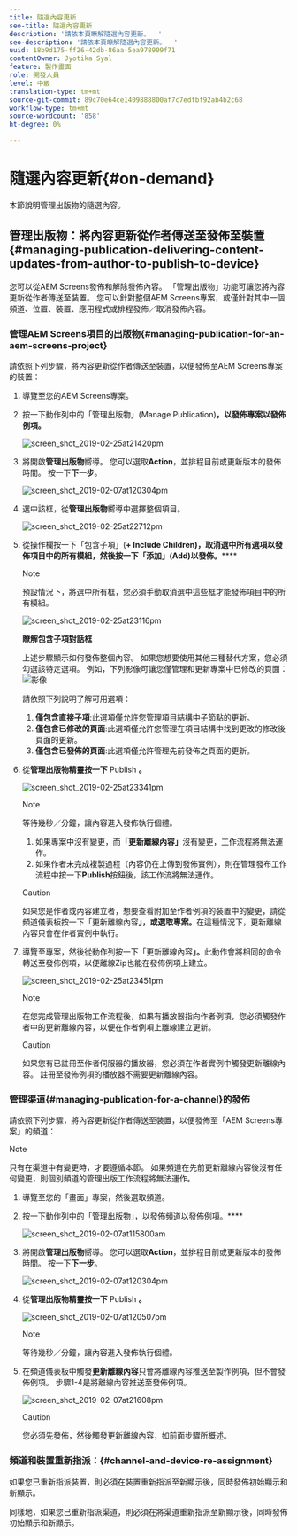 ```yaml
---
title: 隨選內容更新
seo-title: 隨選內容更新
description: '請依本頁瞭解隨選內容更新。  '
seo-description: '請依本頁瞭解隨選內容更新。  '
uuid: 18b9d175-ff26-42db-86aa-5ea978909f71
contentOwner: Jyotika Syal
feature: 製作畫面
role: 開發人員
level: 中級
translation-type: tm+mt
source-git-commit: 89c70e64ce1409888800af7c7edfbf92ab4b2c68
workflow-type: tm+mt
source-wordcount: '858'
ht-degree: 0%

---
```



# 隨選內容更新{#on-demand}

本節說明管理出版物的隨選內容。

## 管理出版物：將內容更新從作者傳送至發佈至裝置{#managing-publication-delivering-content-updates-from-author-to-publish-to-device}

您可以從AEM Screens發佈和解除發佈內容。 「管理出版物」功能可讓您將內容更新從作者傳送至裝置。 您可以針對整個AEM Screens專案，或僅針對其中一個頻道、位置、裝置、應用程式或排程發佈／取消發佈內容。

### 管理AEM Screens項目的出版物{#managing-publication-for-an-aem-screens-project}

請依照下列步驟，將內容更新從作者傳送至裝置，以便發佈至AEM Screens專案的裝置：

1. 導覽至您的AEM Screens專案。
1. 按一下動作列中的「管理出版物」(Manage Publication)**，以發佈專案以發佈例項。**

   ![screen_shot_2019-02-25at21420pm](assets/screen_shot_2019-02-25at21420pm.png)

1. 將開啟&#x200B;**管理出版物**&#x200B;嚮導。 您可以選取&#x200B;**Action**，並排程目前或更新版本的發佈時間。 按一下&#x200B;**下一步**。

   ![screen_shot_2019-02-07at120304pm](assets/screen_shot_2019-02-07at120304pm.png)

1. 選中該框，從&#x200B;**管理出版物**&#x200B;嚮導中選擇整個項目。

   ![screen_shot_2019-02-25at22712pm](assets/screen_shot_2019-02-25at22712pm.png)

1. 從操作欄按一下「包含子項」(**+ Include Children)，取消選中所有選項以發佈項目中的所有模組，然後按一下「添加」(Add)以發佈。******

   >[!NOTE]
   >
   >預設情況下，將選中所有框，您必須手動取消選中這些框才能發佈項目中的所有模組。

   ![screen_shot_2019-02-25at23116pm](assets/screen_shot_2019-02-25at23116pm.png)

   **瞭解包含子項對話框**

   上述步驟顯示如何發佈整個內容。 如果您想要使用其他三種替代方案，您必須勾選該特定選項。
例如，下列影像可讓您僅管理和更新專案中已修改的頁面：
   ![影像](assets/author-publish-manage.png)

   請依照下列說明了解可用選項：

   1. **僅包含直接子項**:此選項僅允許您管理項目結構中子節點的更新。
   1. **僅包含已修改的頁面**:此選項僅允許您管理在項目結構中找到更改的修改後頁面的更新。
   1. **僅包含已發佈的頁面**:此選項僅允許管理先前發佈之頁面的更新。


1. 從&#x200B;**管理出版物精靈按一下** Publish **。**

   ![screen_shot_2019-02-25at23341pm](assets/screen_shot_2019-02-25at23341pm.png)

   >[!NOTE]
   >
   >等待幾秒／分鐘，讓內容進入發佈執行個體。
   >
   >
   >    1. 如果專案中沒有變更，而&#x200B;**「更新離線內容」**&#x200B;沒有變更，工作流程將無法運作。
   >    1. 如果作者未完成複製過程（內容仍在上傳到發佈實例），則在管理發布工作流程中按一下&#x200B;**Publish**&#x200B;按鈕後，該工作流將無法運作。


   >[!CAUTION]
   >如果您是作者或內容建立者，想要查看附加至作者例項的裝置中的變更，請從頻道儀表板按一下「更新離線內容&#x200B;**」，或選取專案。**&#x200B;在這種情況下，更新離線內容只會在作者實例中執行。

1. 導覽至專案，然後從動作列按一下「更新離線內容&#x200B;**」。**&#x200B;此動作會將相同的命令轉送至發佈例項，以便離線Zip也能在發佈例項上建立。

   ![screen_shot_2019-02-25at23451pm](assets/screen_shot_2019-02-25at23451pm.png)


   >[!NOTE]
   >
   >在您完成管理出版物工作流程後，如果有播放器指向作者例項，您必須觸發作者中的更新離線內容，以便在作者例項上離線建立更新。

   >[!CAUTION]
   >
   >如果您有已註冊至作者伺服器的播放器，您必須在作者實例中觸發更新離線內容。 註冊至發佈例項的播放器不需要更新離線內容。

### 管理渠道{#managing-publication-for-a-channel}的發佈

請依照下列步驟，將內容更新從作者傳送至裝置，以便發佈至「AEM Screens專案」的頻道：

>[!NOTE]
>
>只有在渠道中有變更時，才要遵循本節。 如果頻道在先前更新離線內容後沒有任何變更，則個別頻道的管理出版工作流程將無法運作。

1. 導覽至您的「畫面」專案，然後選取頻道。
1. 按一下動作列中的「管理出版物」，以發佈頻道以發佈例項。****

   ![screen_shot_2019-02-07at115800am](assets/screen_shot_2019-02-07at115800am.png)

1. 將開啟&#x200B;**管理出版物**&#x200B;嚮導。 您可以選取&#x200B;**Action**，並排程目前或更新版本的發佈時間。 按一下&#x200B;**下一步**。

   ![screen_shot_2019-02-07at120304pm](assets/screen_shot_2019-02-07at120304pm.png)

1. 從&#x200B;**管理出版物精靈按一下** Publish **。**

   ![screen_shot_2019-02-07at120507pm](assets/screen_shot_2019-02-07at120507pm.png)

   >[!NOTE]
   >
   >等待幾秒／分鐘，讓內容進入發佈執行個體。

1. 在頻道儀表板中觸發&#x200B;**更新離線內容**&#x200B;只會將離線內容推送至製作例項，但不會發佈例項。 步驟1-4是將離線內容推送至發佈例項。

   ![screen_shot_2019-02-07at21608pm](assets/screen_shot_2019-02-07at21608pm.png)

   >[!CAUTION]
   >
   >您必須先發佈，然後觸發更新離線內容，如前面步驟所概述。

### 頻道和裝置重新指派：{#channel-and-device-re-assignment}

如果您已重新指派裝置，則必須在裝置重新指派至新顯示後，同時發佈初始顯示和新顯示。

同樣地，如果您已重新指派渠道，則必須在將渠道重新指派至新顯示後，同時發佈初始顯示和新顯示。